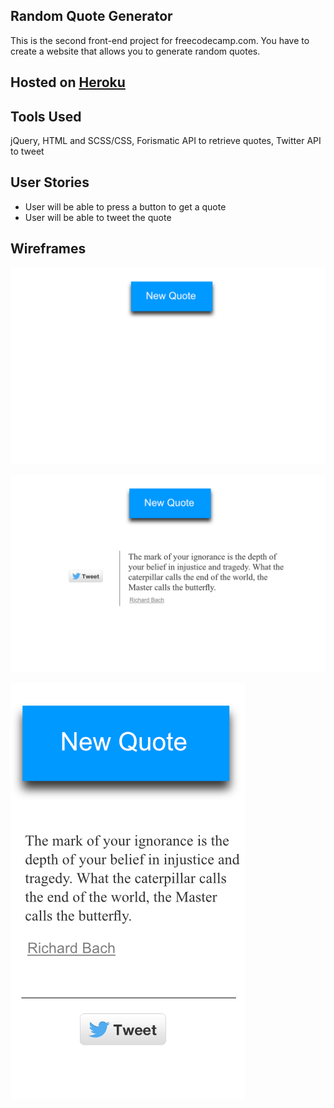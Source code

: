 ## Random Quote Generator
This is the second front-end project for freecodecamp.com. You have to create a website that allows you to generate random quotes.

## Hosted on [Heroku](http://fcc-randomquote.herokuapp.com/)

## Tools Used
jQuery, HTML and SCSS/CSS, Forismatic API to retrieve quotes, Twitter API to tweet

## User Stories
  * User will be able to press a button to get a quote
  * User will be able to tweet the quote

## Wireframes
![Wireframe - Home Page](./public/wireframes/Wireframe_NoQuote.png)

![Wireframe - With Quote](./public/wireframes/Wireframe_WithQuote.png)

![Wireframe - Mobile Page](./public/wireframes/Wireframe_Mobile.png)
